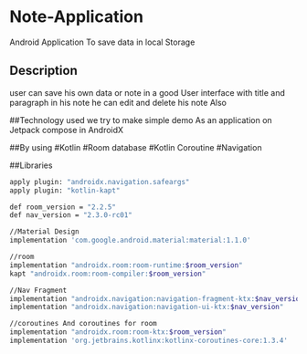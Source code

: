 # Note-Application 

Android Application To save data in local Storage


## Description

user can save his own data or note in a good User interface
with title and paragraph in his note he can edit and delete his note Also 


##Technology used
we try to make simple demo As an application on Jetpack compose in AndroidX  

##By using
#Kotlin
#Room database
#Kotlin Coroutine
#Navigation

##Libraries

```bash
apply plugin: "androidx.navigation.safeargs"
apply plugin: "kotlin-kapt"

def room_version = "2.2.5"
def nav_version = "2.3.0-rc01"

//Material Design
implementation 'com.google.android.material:material:1.1.0'

//room
implementation "androidx.room:room-runtime:$room_version"
kapt "androidx.room:room-compiler:$room_version"

//Nav Fragment
implementation "androidx.navigation:navigation-fragment-ktx:$nav_version"
implementation "androidx.navigation:navigation-ui-ktx:$nav_version"

//coroutines And coroutines for room
implementation "androidx.room:room-ktx:$room_version"
implementation 'org.jetbrains.kotlinx:kotlinx-coroutines-core:1.3.4'
```
